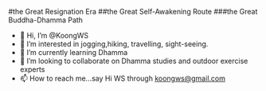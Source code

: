 #the Great Resignation Era
##the Great Self-Awakening Route
###the Great Buddha-Dhamma Path

- 👋 Hi, I’m @KoongWS
- 👀 I’m interested in jogging,hiking, travelling, sight-seeing.
- 🌱 I’m currently learning Dhamma
- 💞️ I’m looking to collaborate on Dhamma studies and outdoor exercise experts
- 📫 How to reach me...say Hi WS through koongws@gmail.com 

<!---
KoongWS/KoongWS is a ✨ special ✨ repository because its `README.md` (this file) appears on your GitHub profile.
You can click the Preview link to take a look at your changes.
--->
